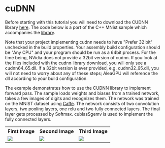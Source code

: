 # cuDNN

Before starting with this tutorial you will need to download the CUDNN library [here](https://developer.nvidia.com/cuDNN).
The code below is a port of the C++ MNist sample which accompanies the [library](https://developer.nvidia.com/cuDNN).

Note that your project implementing cudnn needs to have "Prefer 32 bit" unchecked in the build properties.  Your assembly build configuration should be "Any CPU" and your program should be run as a 64bit process.  For the time being, NVidia does not provide a 32bit version of cudnn.  If you look at the files included with the cudnn library download, you will only see a cudnn64_65.dll.  If a 32bit version is ever provided, e.g. cudnn32_65.dll, you will not need to worry about any of these steps; AleaGPU will reference the dll according to your build configuration.

The example demonstrates how to use the CUDNN library to implement forward pass. The sample loads weights and biases from a trained network, takes a few images of digits and recognizes them.  The network was trained on the MNIST dataset using [Caffe](http://caffe.berkeleyvision.org/).  The network consists of two convolution layers, two pooling layers, one relu and two fully connected layers.  The final layer gets processed by Softmax.  cublasSgemv is used to implement the fully connected layers.

<table align="center" cellspacing="5" >
    <tr>
        <th>First Image</th>
        <th>Second Image</th>
        <th>Third Image</th></tr>
    <tr>
        <td><img src="../../content/images/one_28x28.jpg"></td>
        <td><img src="../../content/images/three_28x28.jpg"></td>
        <td><img src="../../content/images/five_28x28.jpg"></td>
    </tr>
</table>
